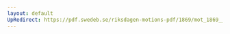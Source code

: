 ```yaml
---
layout: default
UpRedirect: https://pdf.swedeb.se/riksdagen-motions-pdf/1869/mot_1869__ak__00273/mot_1869__ak__00273_002.pdf
---
```

